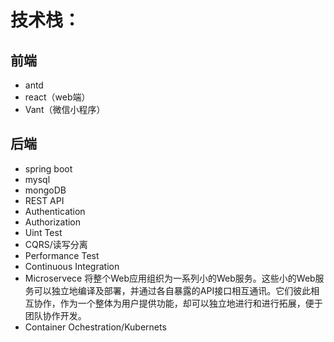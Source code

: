 # 技术栈：

## 前端
- antd
- react（web端）
- Vant（微信小程序）

## 后端
- spring boot
- mysql
- mongoDB
- REST API
- Authentication
- Authorization
- Uint Test
- CQRS/读写分离
- Performance Test
- Continuous Integration
- Microservece
  将整个Web应用组织为一系列小的Web服务。这些小的Web服务可以独立地编译及部署，并通过各自暴露的API接口相互通讯。它们彼此相互协作，作为一个整体为用户提供功能，却可以独立地进行和进行拓展，便于团队协作开发。  
- Container Ochestration/Kubernets
